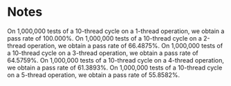 # Notes
On 1,000,000 tests of a 10-thread cycle on a 1-thread operation, we obtain a pass rate of 100.000%.
On 1,000,000 tests of a 10-thread cycle on a 2-thread operation, we obtain a pass rate of 66.4875%.
On 1,000,000 tests of a 10-thread cycle on a 3-thread operation, we obtain a pass rate of 64.5759%.
On 1,000,000 tests of a 10-thread cycle on a 4-thread operation, we obtain a pass rate of 61.3893%.
On 1,000,000 tests of a 10-thread cycle on a 5-thread operation, we obtain a pass rate of 55.8582%.